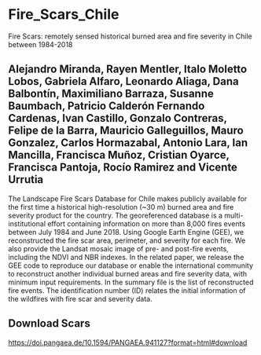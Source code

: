 # Fire_Scars_Chile
Fire Scars: remotely sensed historical burned area and fire severity in Chile between 1984-2018
## Alejandro Miranda, Rayen Mentler, Italo Moletto Lobos, Gabriela Alfaro, Leonardo Aliaga, Dana Balbontín, Maximiliano Barraza, Susanne Baumbach, Patricio Calderón Fernando Cardenas, Ivan Castillo, Gonzalo Contreras, Felipe de la Barra, Mauricio Galleguillos, Mauro Gonzalez, Carlos Hormazabal, Antonio Lara, Ian Mancilla, Francisca Muñoz, Cristian Oyarce, Francisca Pantoja, Rocío Ramirez and Vicente Urrutia
The Landscape Fire Scars Database for Chile makes publicly available for the first time a historical high-resolution (~30 m) burned area and fire severity product for the country. The georeferenced database is a multi-institutional effort containing information on more than 8,000 fires events between July 1984 and June 2018. Using Google Earth Engine (GEE), we reconstructed the fire scar area, perimeter, and severity for each fire. We also provide the Landsat mosaic image of pre- and post-fire events, including the NDVI and NBR indexes. In the related paper, we release the GEE code to reproduce our database or enable the international community to reconstruct another individual burned areas and fire severity data, with minimum input requirements. In the summary file is the list of reconstructed fire events. The identification number (ID) relates the initial information of the wildfires with fire scar and severity data.

## Download Scars
https://doi.pangaea.de/10.1594/PANGAEA.941127?format=html#download
